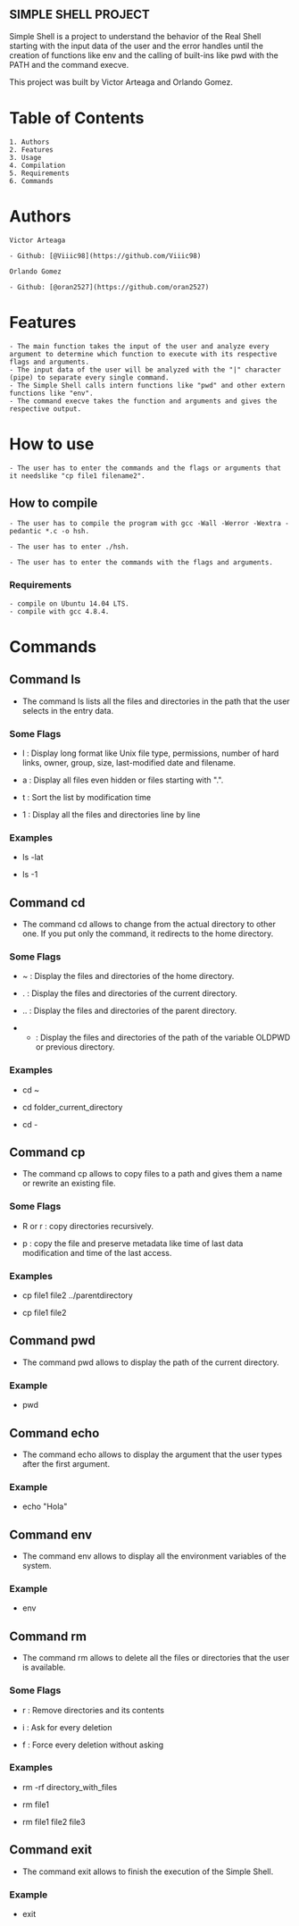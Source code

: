 ## SIMPLE SHELL PROJECT

Simple Shell is a project to understand the behavior of the Real Shell starting with the input data of the user and the error handles until the creation of functions like env and the calling of built-ins like pwd with the PATH and the command execve.

This project was built by Victor Arteaga and Orlando Gomez.

# Table of Contents
	1. Authors
	2. Features
	3. Usage
	4. Compilation
	5. Requirements
	6. Commands

# Authors
	Victor Arteaga

	- Github: [@Viiic98](https://github.com/Viiic98)

	Orlando Gomez

	- Github: [@oran2527](https://github.com/oran2527)

# Features
	- The main function takes the input of the user and analyze every argument to determine which function to execute with its respective flags and arguments.
	- The input data of the user will be analyzed with the "|" character (pipe) to separate every single command.
	- The Simple Shell calls intern functions like "pwd" and other extern functions like "env".
	- The command execve takes the function and arguments and gives the respective output. 


# How to use
	
	- The user has to enter the commands and the flags or arguments that it needslike "cp file1 filename2".

## How to compile

	- The user has to compile the program with gcc -Wall -Werror -Wextra -pedantic *.c -o hsh.
	
	- The user has to enter ./hsh.

	- The user has to enter the commands with the flags and arguments.

### Requirements

	- compile on Ubuntu 14.04 LTS.
	- compile with gcc 4.8.4.

##
	
# Commands 

## Command ls

- The command ls lists all the files and directories in the path that the user selects in the entry data.

### Some Flags

- l : Display long format like Unix file type, permissions, number of hard links, owner, group, size, last-modified date and filename.

- a : Display all files even hidden or files starting with ".".

- t : Sort the list by modification time

- 1 : Display all the files and directories line by line

### Examples

- ls -lat

- ls -1

## Command cd 

- The command cd allows to change from the actual directory to other one. If you put only the command, it redirects to the home directory.

### Some Flags

- ~ : Display the files and directories of the home directory.

- . : Display the files and directories of the current directory.

- .. : Display the files and directories of the parent directory.

- - : Display the files and directories of the path of the variable OLDPWD or previous directory.

### Examples

- cd ~

- cd folder_current_directory

- cd -

## Command cp

- The command cp allows to copy files to a path and gives them a name or rewrite an existing file. 

### Some Flags

- R or r : copy directories recursively.

- p : copy the file and preserve metadata like time of last data modification and time of the last access.

### Examples

- cp file1 file2 ../parentdirectory

- cp file1 file2

## Command pwd

- The command pwd allows to display the path of the current directory.

### Example 

- pwd

## Command echo

- The command echo allows to display the argument that the user types after the first argument.

### Example

- echo "Hola"

## Command env

- The command env allows to display all the environment variables of the system.


### Example

- env

## Command rm

- The command rm allows to delete all the files or directories that the user is available.

### Some Flags 

- r : Remove directories and its contents

- i : Ask for every deletion

- f : Force every deletion without asking

### Examples

- rm -rf directory_with_files

- rm file1

- rm file1 file2 file3

## Command exit

- The command exit allows to finish the execution of the Simple Shell.

### Example

- exit


